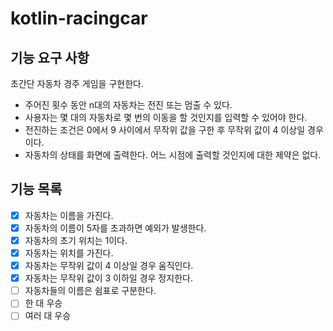 # kotlin-racingcar

## 기능 요구 사항

초간단 자동차 경주 게임을 구현한다.

- 주어진 횟수 동안 n대의 자동차는 전진 또는 멈출 수 있다.
- 사용자는 몇 대의 자동차로 몇 번의 이동을 할 것인지를 입력할 수 있어야 한다.
- 전진하는 조건은 0에서 9 사이에서 무작위 값을 구한 후 무작위 값이 4 이상일 경우이다.
- 자동차의 상태를 화면에 출력한다. 어느 시점에 출력할 것인지에 대한 제약은 없다.

## 기능 목록

- [x] 자동차는 이름을 가진다.
- [x] 자동차의 이름이 5자를 초과하면 예외가 발생한다.
- [x] 자동차의 초기 위치는 1이다.
- [x] 자동차는 위치를 가진다.
- [x] 자동차는 무작위 값이 4 이상일 경우 움직인다.
- [x] 자동차는 무작위 값이 3 이하일 경우 정지한다.
- [ ] 자동차들의 이름은 쉼표로 구분한다.
- [ ] 한 대 우승
- [ ] 여러 대 우승
